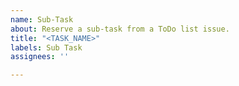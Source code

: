 ```yaml
---
name: Sub-Task
about: Reserve a sub-task from a ToDo list issue.
title: "<TASK_NAME>"
labels: Sub Task
assignees: ''

---
```

